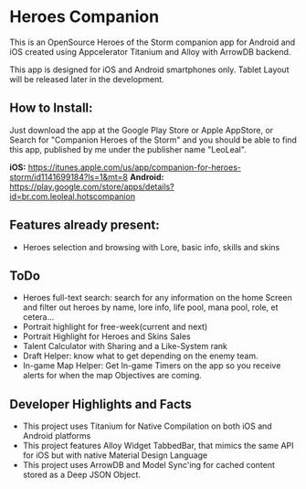 Heroes Companion
=

This is an OpenSource Heroes of the Storm companion app for Android and iOS created using Appcelerator Titanium and Alloy with ArrowDB backend.

This app is designed for iOS and Android smartphones only. Tablet Layout will be released later in the development.

How to Install:
-
Just download the app at the Google Play Store or Apple AppStore, or Search for "Companion Heroes of the Storm" and you should be able to find this app, published by me under the publisher name "LeoLeal".

**iOS:** https://itunes.apple.com/us/app/companion-for-heroes-storm/id1141699184?ls=1&mt=8
**Android:** https://play.google.com/store/apps/details?id=br.com.leoleal.hotscompanion

Features already present:
-
* Heroes selection and browsing with Lore, basic info, skills and skins

ToDo
-
* Heroes full-text search: search for any information on the home Screen and filter out heroes by name, lore info, life pool, mana pool, role, et cetera...
* Portrait highlight for free-week(current and next)
* Portrait Highlight for Heroes and Skins Sales
* Talent Calculator with Sharing and a Like-System rank
* Draft Helper: know what to get depending on the enemy team.
* In-game Map Helper: Get In-game Timers on the app so you receive alerts for when the map Objectives are coming.

Developer Highlights and Facts
-
* This project uses Titanium for Native Compilation on both iOS and Android platforms
* This project features Alloy Widget TabbedBar, that mimics the same API for iOS but with native Material Design Language
* This project uses ArrowDB and Model Sync'ing for cached content stored as a Deep JSON Object.
